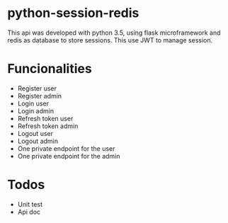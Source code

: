 # python-session-redis

This api was developed with python 3.5, using flask microframework and redis as database to store sessions. 
This use JWT to manage session.

# Funcionalities
 * Register user
 * Register admin
 * Login user
 * Login admin
 * Refresh token user
 * Refresh token admin
 * Logout user
 * Logout admin
 * One private endpoint for the user
 * One private endpoint for the admin

# Todos
 * Unit test
 * Api doc
